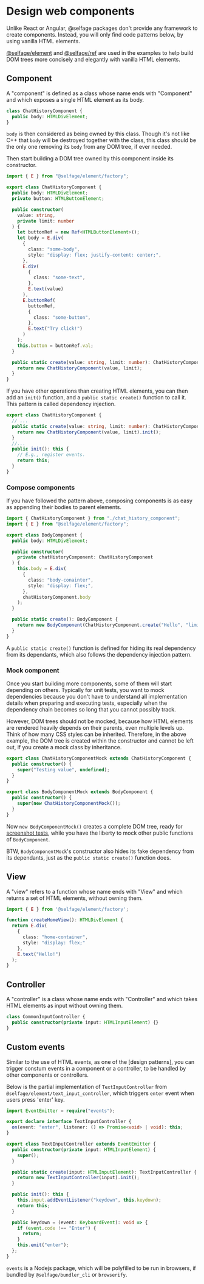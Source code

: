 # Design web components

Unlike React or Angular, @selfage packages don't provide any framework to create components. Instead, you will only find code patterns below, by using vanilla HTML elements.

[@selfage/element](https://www.npmjs.com/package/@selfage/element) and [@selfage/ref](https://www.npmjs.com/package/@selfage/ref) are used in the examples to help build DOM trees more concisely and elegantly with vanilla HTML elements.

## Component

A "component" is defined as a class whose name ends with "Component" and which exposes a single HTML element as its body.

```TypeScript
class ChatHistoryComponent {
  public body: HTMLDivElement;
}
```

`body` is then considered as being owned by this class. Though it's not like C++ that `body` will be destroyed together with the class, this class should be the only one removing its `body` from any DOM tree, if ever needed.

Then start building a DOM tree owned by this component inside its constructor.

```TypeScript
import { E } from "@selfage/element/factory";

export class ChatHistoryComponent {
  public body: HTMLDivElement;
  private button: HTMLButtonElement;

  public constructor(
    value: string,
    private limit: number
  ) {
    let buttonRef = new Ref<HTMLButtonElement>();
    let body = E.div(
      {
        class: "some-body",
        style: "display: flex; justify-content: center;",
      },
      E.div(
        {
          class: "some-text",
        },
        E.text(value)
      ),
      E.buttonRef(
        buttonRef,
        {
          class: "some-button",
        },
        E.text("Try click!")
      )
    );
    this.button = buttonRef.val;
  }

  public static create(value: string, limit: number): ChatHistoryComponent {
    return new ChatHistoryComponent(value, limit);
  }
}
```

If you have other operations than creating HTML elements, you can then add an `init()` function, and a `public static create()` function to call it. This pattern is called dependency injection.

```TypeScript
export class ChatHistoryComponent {
  // ...
  public static create(value: string, limit: number): ChatHistoryComponent {
    return new ChatHistoryComponent(value, limit).init();
  }
  //...
  public init(): this {
    // E.g., register events.
    return this;
  }
}
```

### Compose components

If you have followed the pattern above, composing components is as easy as appending their bodies to parent elements.

```TypeScript
import { ChatHistoryComponent } from "./chat_history_component";
import { E } from "@selfage/element/factory";

export class BodyComponent {
  public body: HTMLDivElement;

  public constructor(
    private chatHistoryComponent: ChatHistoryComponent
  ) {
    this.body = E.div(
      {
        class: "body-conainter",
        style: "display: flex;",
      },
      chatHistoryComponent.body
    );
  }

  public static create(): BodyComponent {
    return new BodyComponent(ChatHistoryComponent.create("Hello", "limit"));
  }
}
```

A `public static create()` function is defined for hiding its real dependency from its dependants, which also follows the dependency injection pattern.

### Mock component

Once you start building more components, some of them will start depending on others. Typically for unit tests, you want to mock dependencies because you don't have to understand all implementation details when preparing and executing tests, especially when the dependency chain becomes so long that you cannot possibly track.

However, DOM trees should not be mocked, because how HTML elements are rendered heavily depends on their parents, even multiple levels up. Think of how many CSS styles can be inherited. Therefore, in the above example, the DOM tree is created within the constructor and cannot be left out, if you create a mock class by inheritance.

```TypeScript
export class ChatHistoryComponentMock extends ChatHistoryComponent {
  public constructor() {
    super("Testing value", undefined);
  }
}

export class BodyComponentMock extends BodyComponent {
  public constructor() {
    super(new ChatHistoryComponentMock());
  }
}
```

Now `new BodyComponentMock()` creates a complete DOM tree, ready for [screenshot tests](/testing_in_browser), while you have the liberty to mock other public functions of `BodyComponent`.

BTW, `BodyComponentMock`'s constructor also hides its fake dependency from its dependants, just as the `public static create()` function does.

## View

A "view" refers to a function whose name ends with "View" and which returns a set of HTML elements, without owning them.

```TypeScript
import { E } from '@selfage/element/factory';

function createHomeView(): HTMLDivElement {
  return E.div(
    {
      class: "home-container",
      style: "display: flex;"
    },
    E.text("Hello!")
  );
}
```

## Controller

A "controller" is a class whose name ends with "Controller" and which takes HTML elements as input without owning them.

```TypeScript
class CommonInputController {
  public constructor(private input: HTMLInputElement) {}
}
```

## Custom events

Similar to the use of HTML events, as one of the [design patterns], you can trigger constum events in a component or a controller, to be handled by other components or controllers.

Below is the partial implementation of `TextInputController` from `@selfage/element/text_input_controller`, which triggers `enter` event when users press 'enter' key.

```TypeScript
import EventEmitter = require("events");

export declare interface TextInputController {
  on(event: "enter", listener: () => Promise<void> | void): this;
}

export class TextInputController extends EventEmitter {
  public constructor(private input: HTMLInputElement) {
    super();
  }

  public static create(input: HTMLInputElement): TextInputController {
    return new TextInputController(input).init();
  }

  public init(): this {
    this.input.addEventListener("keydown", this.keydown);
    return this;
  }

  public keydown = (event: KeyboardEvent): void => {
    if (event.code !== "Enter") {
      return;
    }
    this.emit("enter");
  };
}
```

`events` is a Nodejs package, which will be polyfilled to be run in browsers, if bundled by `@selfage/bundler_cli` or `browserify`.
